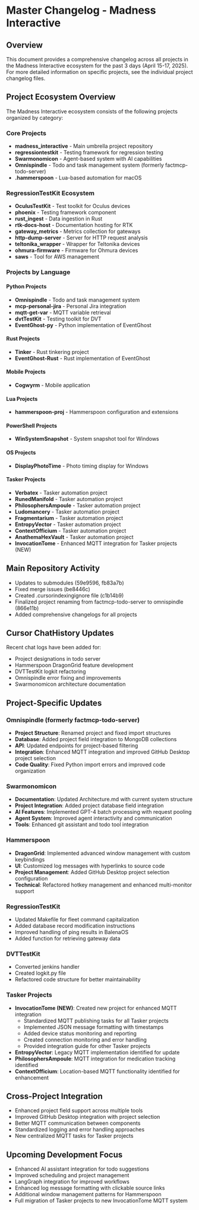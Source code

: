 # Master Changelog - Madness Interactive

## Overview
This document provides a comprehensive changelog across all projects in the Madness Interactive ecosystem for the past 3 days (April 15-17, 2025). For more detailed information on specific projects, see the individual project changelog files.

## Project Ecosystem Overview
The Madness Interactive ecosystem consists of the following projects organized by category:

### Core Projects
- **madness_interactive** - Main umbrella project repository
- **regressiontestkit** - Testing framework for regression testing
- **Swarmonomicon** - Agent-based system with AI capabilities 
- **Omnispindle** - Todo and task management system (formerly factmcp-todo-server)
- **.hammerspoon** - Lua-based automation for macOS

### RegressionTestKit Ecosystem
- **OculusTestKit** - Test toolkit for Oculus devices
- **phoenix** - Testing framework component
- **rust_ingest** - Data ingestion in Rust
- **rtk-docs-host** - Documentation hosting for RTK
- **gateway_metrics** - Metrics collection for gateways
- **http-dump-server** - Server for HTTP request analysis
- **teltonika_wrapper** - Wrapper for Teltonika devices
- **ohmura-firmware** - Firmware for Ohmura devices
- **saws** - Tool for AWS management

### Projects by Language

#### Python Projects
- **Omnispindle** - Todo and task management system
- **mcp-personal-jira** - Personal Jira integration
- **mqtt-get-var** - MQTT variable retrieval
- **dvtTestKit** - Testing toolkit for DVT
- **EventGhost-py** - Python implementation of EventGhost

#### Rust Projects
- **Tinker** - Rust tinkering project
- **EventGhost-Rust** - Rust implementation of EventGhost

#### Mobile Projects
- **Cogwyrm** - Mobile application

#### Lua Projects
- **hammerspoon-proj** - Hammerspoon configuration and extensions

#### PowerShell Projects
- **WinSystemSnapshot** - System snapshot tool for Windows

#### OS Projects
- **DisplayPhotoTime** - Photo timing display for Windows

#### Tasker Projects
- **Verbatex** - Tasker automation project
- **RunedManifold** - Tasker automation project
- **PhilosophersAmpoule** - Tasker automation project
- **Ludomancery** - Tasker automation project
- **Fragmentarium** - Tasker automation project
- **EntropyVector** - Tasker automation project
- **ContextOfficium** - Tasker automation project
- **AnathemaHexVault** - Tasker automation project
- **InvocationTome** - Enhanced MQTT integration for Tasker projects (NEW)

## Main Repository Activity
- Updates to submodules (59e9596, fb83a7b)
- Fixed merge issues (be8446c)
- Created .cursorindexingignore file (c1b14b9)
- Finalized project renaming from factmcp-todo-server to omnispindle (866e11b)
- Added comprehensive changelogs for all projects

## Cursor ChatHistory Updates
Recent chat logs have been added for:
- Project designations in todo server
- Hammerspoon DragonGrid feature development
- DVTTestKit logkit refactoring
- Omnispindle error fixing and improvements
- Swarmonomicon architecture documentation

## Project-Specific Updates

### Omnispindle (formerly factmcp-todo-server)
- **Project Structure**: Renamed project and fixed import structures
- **Database**: Added project field integration to MongoDB collections
- **API**: Updated endpoints for project-based filtering
- **Integration**: Enhanced MQTT integration and improved GitHub Desktop project selection
- **Code Quality**: Fixed Python import errors and improved code organization

### Swarmonomicon
- **Documentation**: Updated Architecture.md with current system structure
- **Project Integration**: Added project database field integration
- **AI Features**: Implemented GPT-4 batch processing with request pooling
- **Agent System**: Improved agent interactivity and communication
- **Tools**: Enhanced git assistant and todo tool integration

### Hammerspoon
- **DragonGrid**: Implemented advanced window management with custom keybindings
- **UI**: Customized log messages with hyperlinks to source code
- **Project Management**: Added GitHub Desktop project selection configuration
- **Technical**: Refactored hotkey management and enhanced multi-monitor support

### RegressionTestKit
- Updated Makefile for fleet command capitalization
- Added database record modification instructions
- Improved handling of ping results in BalenaOS
- Added function for retrieving gateway data

### DVTTestKit
- Converted jenkins handler
- Created logkit.py file
- Refactored code structure for better maintainability

### Tasker Projects
- **InvocationTome (NEW)**: Created new project for enhanced MQTT integration
  - Standardized MQTT publishing tasks for all Tasker projects
  - Implemented JSON message formatting with timestamps
  - Added device status monitoring and reporting
  - Created connection monitoring and error handling
  - Provided integration guide for other Tasker projects
- **EntropyVector**: Legacy MQTT implementation identified for update
- **PhilosophersAmpoule**: MQTT integration for medication tracking identified
- **ContextOfficium**: Location-based MQTT functionality identified for enhancement

## Cross-Project Integration
- Enhanced project field support across multiple tools
- Improved GitHub Desktop integration with project selection
- Better MQTT communication between components
- Standardized logging and error handling approaches
- New centralized MQTT tasks for Tasker projects

## Upcoming Development Focus
- Enhanced AI assistant integration for todo suggestions
- Improved scheduling and project management
- LangGraph integration for improved workflows
- Enhanced log message formatting with clickable source links
- Additional window management patterns for Hammerspoon
- Full migration of Tasker projects to new InvocationTome MQTT system

